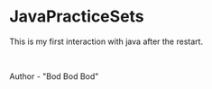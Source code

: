 # JavaPracticeSets

This is my first interaction with java after the restart.

<br>

Author - "Bod Bod Bod"
